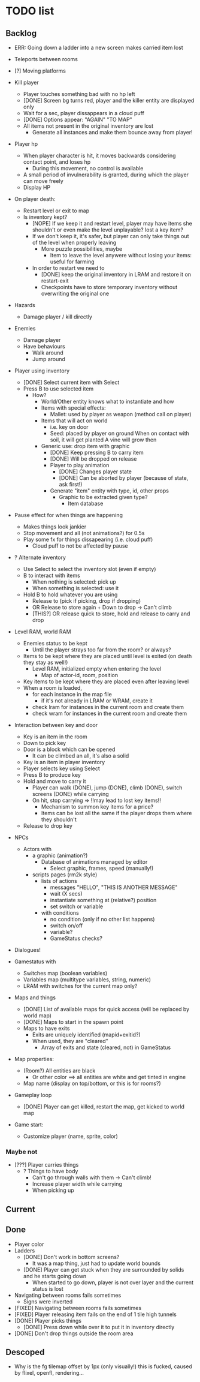 # TODO list

## Backlog

- ERR: Going down a ladder into a new screen makes carried item lost

- Teleports between rooms
- [?] Moving platforms
- Kill player
    - Player touches something bad with no hp left
    - [DONE] Screen bg turns red, player and the killer entity are displayed only
    - Wait for a sec, player dissappears in a cloud puff
    - [DONE] Options appear: "AGAIN" "TO MAP"
    - All items not present in the original inventory are lost
        - Generate all instances and make them bounce away from player!
- Player hp
    - When player character is hit, it moves backwards considering contact point, and loses hp
        - During this movement, no control is available
    - A small period of invulnerability is granted, during which the player can move freely
    - Display HP

- On player death:
    - Restart level or exit to map
    - Is inventory kept?
        - [NOPE] If we keep it and restart level, player may have items she shouldn't or even make the level unplayable? lost a key item?
        - If we don't keep it, it's safer, but player can only take things out of the level when properly leaving
            - More puzzle possibilities, maybe
                - Item to leave the level anywere without losing your items: useful for farming
        - In order to restart we need to 
            - [DONE] keep the original inventory in LRAM and restore it on restart-exit
            - Checkpoints have to store temporary inventory without overwriting the original one


- Hazards
    - Damage player / kill directly

- Enemies
    - Damage player
    - Have behaviours
        - Walk around
        - Jump around

- Player using inventory
    - [DONE] Select current item with Select
    - Press B to use selected item
        - How?
            - World/Other entity knows what to instantiate and how
            - Items with special effects:
                - Mallet: used by player as weapon (method call on player)
            - Items that will act on world
                - i.e. key on door
                - Seed: placed by player on ground
                    When on contact with soil, it will get planted
                    A vine will grow then
            - Generic use: drop item with graphic
                - [DONE] Keep pressing B to carry item
                - [DONE] Will be dropped on release
                - Player to play animation
                    - [DONE] Changes player state
                    - [DONE] Can be aborted by player (because of state, ask first!)
                - Generate "item" entity with type, id, other props
                    - Graphic to be extracted given type?
                        - Item database

- Pause effect for when things are happening
    - Makes things look jankier
    - Stop movement and all (not animations?) for 0.5s
    - Play some fx for things dissapearing (i.e. cloud puff)
        - Cloud puff to not be affected by pause

- ? Alternate inventory
    - Use Select to select the inventory slot (even if empty)
    - B to interact with items
        - When nothing is selected: pick up
        - When something is selected: use it
    - Hold B to hold whatever you are using
        - Release to (pick if picking, drop if dropping)
        - OR Release to store again + Down to drop -> Can't climb
        - [THIS?] OR release quick to store, hold and release to carry and drop

- Level RAM, world RAM
    - Enemies status to be kept
        - Until the player strays too far from the room? or always?
    - Items to be kept where they are placed until level is exited (on death they stay as well!)
        - Level RAM, initialized empty when entering the level 
            - Map of actor-id, room, position
    - Key items to be kept where they are placed even after leaving level
    - When a room is loaded,
        - for each instance in the map file
            - if it's not already in LRAM or WRAM, create it
        - check lram for instances in the current room and create them
        - check wram for instances in the current room and create them

- Interaction between key and door
    - Key is an item in the room
    - Down to pick key
    - Door is a block which can be opened
        - It can be climbed an all, it's also a solid
    - Key is an item in player inventory
    - Player selects key using Select
    - Press B to produce key
    - Hold and move to carry it
        - Player can walk (DONE), jump (DONE), climb (DONE), switch screens (DONE) while carrying
        - On hit, stop carrying => !!may lead to lost key items!!
            - Mechanism to summon key items for a price?
            - Items can be lost all the same if the player drops them where they shouldn't
    - Release to drop key

- NPCs
    - Actors with
        - a graphic (animation?)
            - Database of animations managed by editor
                - Select graphic, frames, speed (manually!)
        - scripts pages (rm2k style)
            - lists of actions
                - messages "HELLO", "THIS IS ANOTHER MESSAGE"
                - wait (X secs)
                - instantiate something at (relative?) position
                - set switch or variable
            - with conditions
                - no condition (only if no other list happens)
                - switch on/off
                - variable?
                - GameStatus checks?

- Dialogues!

- Gamestatus with
    - Switches map (boolean variables)
    - Variables map (multitype variables, string, numeric)
    - LRAM with switches for the current map only?

- Maps and things
    - [DONE] List of available maps for quick access (will be replaced by world map)
    - [DONE] Maps to start in the spawn point
    - Maps to have exits
        - Exits are uniquely identified (mapid+exitid?)
        - When used, they are "cleared"
            - Array of exits and state (cleared, not) in GameStatus

- Map properties: 
    - (Room?) All entities are black
        - Or other color ==> all entities are white and get tinted in engine
    - Map name (display on top/bottom, or this is for rooms?)
    
- Gameplay loop
    - [DONE] Player can get killed, restart the map, get kicked to world map

- Game start:
    - Customize player (name, sprite, color)

### Maybe not

- [???] Player carries things
    - ? Things to have body
        - Can't go through walls with them -> Can't climb!
        - Increase player width while carrying
        - When picking up

## Current

## Done

- Player color
- Ladders
    - [DONE] Don't work in bottom screens?
        - It was a map thing, just had to update world bounds
    - [DONE] Player can get stuck when they are surrounded by solids and he starts going down
        - When started to go down, player is not over layer and the current status is lost
- Navigating between rooms fails sometimes
    - Signs were inverted
- [FIXED] Navigating between rooms fails sometimes
- [FIXED] Player releasing item fails on the end of 1 tile high tunnels
- [DONE] Player picks things
    - [DONE] Press down while over it to put it in inventory directly
- [DONE] Don't drop things outside the room area

## Descoped

- Why is the fg tilemap offset by 1px (only visually!)
    this is fucked, caused by flixel, openfl, rendering...
